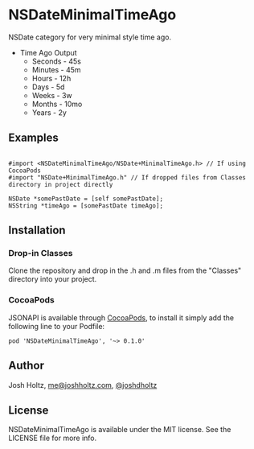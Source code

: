 # NSDateMinimalTimeAgo
NSDate category for very minimal style time ago.

- Time Ago Output
    - Seconds - 45s
    - Minutes - 45m
    - Hours - 12h
    - Days - 5d
    - Weeks - 3w
    - Months - 10mo
    - Years - 2y

## Examples

````objc

#import <NSDateMinimalTimeAgo/NSDate+MinimalTimeAgo.h> // If using CocoaPods
#import "NSDate+MinimalTimeAgo.h" // If dropped files from Classes directory in project directly

NSDate *somePastDate = [self somePastDate];
NSString *timeAgo = [somePastDate timeAgo];

````

## Installation

### Drop-in Classes
Clone the repository and drop in the .h and .m files from the "Classes" directory into your project.

### CocoaPods

JSONAPI is available through [CocoaPods](http://cocoapods.org), to install
it simply add the following line to your Podfile:

    pod 'NSDateMinimalTimeAgo', '~> 0.1.0'

## Author

Josh Holtz, me@joshholtz.com, [@joshdholtz](https://twitter.com/joshdholtz)

## License

NSDateMinimalTimeAgo is available under the MIT license. See the LICENSE file for more info.

